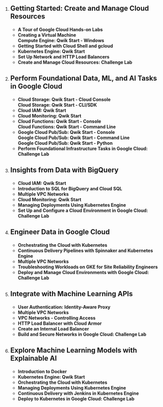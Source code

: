 <ol>
  <li><h2>Getting Started: Create and Manage Cloud Resources</h2></li>
  <h4><ul>
    <li>A Tour of Google Cloud Hands-on Labs</li>
    <li>Creating a Virtual Machine <br> Compute Engine: Qwik Start - Windows</li>
    <li>Getting Started with Cloud Shell and gcloud</li>
    <li>Kubernetes Engine: Qwik Start</li>
    <li>Set Up Network and HTTP Load Balancers</li>
    <li>Create and Manage Cloud Resources: Challenge Lab</li>
  </ul></h4>
  
  <li><h2>Perform Foundational Data, ML, and AI Tasks in Google Cloud</h2></li>
  <h4><ul>
    <li>Cloud Storage: Qwik Start - Cloud Console <br> Cloud Storage: Qwik Start - CLI/SDK</li>
    <li>Cloud IAM: Qwik Start</li>
    <li>Cloud Monitoring: Qwik Start</li>
    <li>Cloud Functions: Qwik Start - Console <br> Cloud Functions: Qwik Start - Command Line</li>
    <li>Google Cloud Pub/Sub: Qwik Start - Console <br> Google Cloud Pub/Sub: Qwik Start - Command Line <br> Google Cloud Pub/Sub: Qwik Start - Python</li>
    <li>Perform Foundational Infrastructure Tasks in Google Cloud: Challenge Lab</li>
  </h4></ul>
  
  
  <li><h2>Insights from Data with BigQuery</h2></li>
  <h4><ul>
    <li>Cloud IAM: Qwik Start</li>
    <li>Introduction to SQL for BigQuery and Cloud SQL</li>
    <li>Multiple VPC Networks</li>
    <li>Cloud Monitoring: Qwik Start</li>
    <li>Managing Deployments Using Kubernetes Engine</li>
    <li>Set Up and Configure a Cloud Environment in Google Cloud: Challenge Lab</li>
  </h4></ul>
  
  <li><h2>Engineer Data in Google Cloud</h2></li>
  <h4><ul>
    <li>Orchestrating the Cloud with Kubernetes</li>
    <li>Continuous Delivery Pipelines with Spinnaker and Kubernetes Engine</li>
    <li>Multiple VPC Networks</li>
    <li>Troubleshooting Workloads on GKE for Site Reliability Engineers</li>
    <li>Deploy and Manage Cloud Environments with Google Cloud: Challenge Lab</li>
  </h4></ul>
  
  
  <li><h2>Integrate with Machine Learning APIs</h2></li>
  <h4><ul>
    <li>User Authentication: Identity-Aware Proxy</li>
    <li>Multiple VPC Networks</li>
    <li>VPC Networks - Controlling Access</li>
    <li>HTTP Load Balancer with Cloud Armor</li>
    <li>Create an Internal Load Balancer</li>
    <li>Build and Secure Networks in Google Cloud: Challenge Lab</li>
  </h4></ul>
  
  <li><h2>Explore Machine Learning Models with Explainable AI</h2></li>
  <h4><ul>
    <li>Introduction to Docker</li>
    <li>Kubernetes Engine: Qwik Start</li>
    <li>Orchestrating the Cloud with Kubernetes</li>
    <li>Managing Deployments Using Kubernetes Engine</li>
    <li>Continuous Delivery with Jenkins in Kubernetes Engine</li>
    <li>Deploy to Kubernetes in Google Cloud: Challenge Lab</li>
  </h4></ul>

